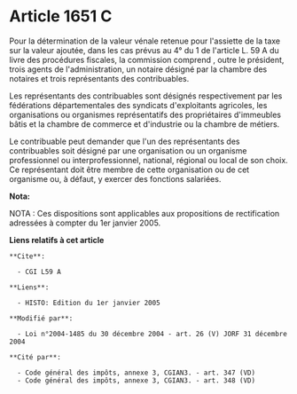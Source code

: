# Article 1651 C

Pour la détermination de la valeur vénale retenue pour l'assiette de la taxe sur la valeur ajoutée, dans les cas prévus au 4°
du 1 de l'article L. 59 A du livre des procédures fiscales, la commission comprend , outre le président, trois agents de
l'administration, un notaire désigné par la chambre des notaires et trois représentants des contribuables.

Les représentants des contribuables sont désignés respectivement par les fédérations départementales des syndicats
d'exploitants agricoles, les organisations ou organismes représentatifs des propriétaires d'immeubles bâtis et la chambre de
commerce et d'industrie ou la chambre de métiers.

Le contribuable peut demander que l'un des représentants des contribuables soit désigné par une organisation ou un organisme
professionnel ou interprofessionnel, national, régional ou local de son choix. Ce représentant doit être membre de cette
organisation ou de cet organisme ou, à défaut, y exercer des fonctions salariées.

**Nota:**

NOTA : Ces dispositions sont applicables aux propositions de rectification adressées à compter du 1er janvier 2005.

**Liens relatifs à cet article**

	**Cite**:

	  - CGI L59 A

	**Liens**:

	  - HISTO: Edition du 1er janvier 2005

	**Modifié par**:

	  - Loi n°2004-1485 du 30 décembre 2004 - art. 26 (V) JORF 31 décembre 2004

	**Cité par**:

	  - Code général des impôts, annexe 3, CGIAN3. - art. 347 (VD)
	  - Code général des impôts, annexe 3, CGIAN3. - art. 348 (VD)
